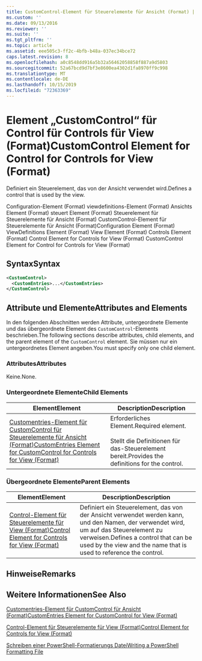 ```yaml
---
title: CustomControl-Element für Steuerelemente für Ansicht (Format) | Microsoft-Dokumentation
ms.custom: ''
ms.date: 09/13/2016
ms.reviewer: ''
ms.suite: ''
ms.tgt_pltfrm: ''
ms.topic: article
ms.assetid: eee505c3-ff2c-4bfb-b48a-037ec34bce72
caps.latest.revision: 8
ms.openlocfilehash: a0c8548dd916a5b32a56462058858f887a9d5803
ms.sourcegitcommit: 52a67bcd9d7bf3e8600ea4302d1fa8970ff9c998
ms.translationtype: MT
ms.contentlocale: de-DE
ms.lasthandoff: 10/15/2019
ms.locfileid: "72363369"
---
```

# <a name="customcontrol-element-for-control-for-controls-for-view-format"></a><span data-ttu-id="559aa-102">Element „CustomControl“ für Control für Controls für View (Format)</span><span class="sxs-lookup"><span data-stu-id="559aa-102">CustomControl Element for Control for Controls for View (Format)</span></span>

<span data-ttu-id="559aa-103">Definiert ein Steuerelement, das von der Ansicht verwendet wird.</span><span class="sxs-lookup"><span data-stu-id="559aa-103">Defines a control that is used by the view.</span></span>

<span data-ttu-id="559aa-104">Configuration-Element (Format) viewdefinitions-Element (Format) Ansichts Element (Format) steuert Element (Format) Steuerelement für Steuerelemente für Ansicht (Format) CustomControl-Element für Steuerelemente für Ansicht (Format)</span><span class="sxs-lookup"><span data-stu-id="559aa-104">Configuration Element (Format) ViewDefinitions Element (Format) View Element (Format) Controls Element (Format) Control Element for Controls for View (Format) CustomControl Element for Control for Controls for View (Format)</span></span>

## <a name="syntax"></a><span data-ttu-id="559aa-105">Syntax</span><span class="sxs-lookup"><span data-stu-id="559aa-105">Syntax</span></span>

```xml
<CustomControl>
  <CustomEntries>...</CustomEntries>
</CustomControl>
```

## <a name="attributes-and-elements"></a><span data-ttu-id="559aa-106">Attribute und Elemente</span><span class="sxs-lookup"><span data-stu-id="559aa-106">Attributes and Elements</span></span>

<span data-ttu-id="559aa-107">In den folgenden Abschnitten werden Attribute, untergeordnete Elemente und das übergeordnete Element des `CustomControl`-Elements beschrieben.</span><span class="sxs-lookup"><span data-stu-id="559aa-107">The following sections describe attributes, child elements, and the parent element of the `CustomControl` element.</span></span> <span data-ttu-id="559aa-108">Sie müssen nur ein untergeordnetes Element angeben.</span><span class="sxs-lookup"><span data-stu-id="559aa-108">You must specify only one child element.</span></span>

### <a name="attributes"></a><span data-ttu-id="559aa-109">Attributes</span><span class="sxs-lookup"><span data-stu-id="559aa-109">Attributes</span></span>

<span data-ttu-id="559aa-110">Keine.</span><span class="sxs-lookup"><span data-stu-id="559aa-110">None.</span></span>

### <a name="child-elements"></a><span data-ttu-id="559aa-111">Untergeordnete Elemente</span><span class="sxs-lookup"><span data-stu-id="559aa-111">Child Elements</span></span>

|<span data-ttu-id="559aa-112">Element</span><span class="sxs-lookup"><span data-stu-id="559aa-112">Element</span></span>|<span data-ttu-id="559aa-113">Description</span><span class="sxs-lookup"><span data-stu-id="559aa-113">Description</span></span>|
|-------------|-----------------|
|[<span data-ttu-id="559aa-114">Customentries-Element für CustomControl für Steuerelemente für Ansicht (Format)</span><span class="sxs-lookup"><span data-stu-id="559aa-114">CustomEntries Element for CustomControl for Controls for View (Format)</span></span>](./customentries-element-for-customcontrol-for-controls-for-view-format.md)|<span data-ttu-id="559aa-115">Erforderliches Element.</span><span class="sxs-lookup"><span data-stu-id="559aa-115">Required element.</span></span><br /><br /> <span data-ttu-id="559aa-116">Stellt die Definitionen für das-Steuerelement bereit.</span><span class="sxs-lookup"><span data-stu-id="559aa-116">Provides the definitions for the control.</span></span>|

### <a name="parent-elements"></a><span data-ttu-id="559aa-117">Übergeordnete Elemente</span><span class="sxs-lookup"><span data-stu-id="559aa-117">Parent Elements</span></span>

|<span data-ttu-id="559aa-118">Element</span><span class="sxs-lookup"><span data-stu-id="559aa-118">Element</span></span>|<span data-ttu-id="559aa-119">Description</span><span class="sxs-lookup"><span data-stu-id="559aa-119">Description</span></span>|
|-------------|-----------------|
|[<span data-ttu-id="559aa-120">Control-Element für Steuerelemente für View (Format)</span><span class="sxs-lookup"><span data-stu-id="559aa-120">Control Element for Controls for View (Format)</span></span>](./control-element-for-controls-for-view-format.md)|<span data-ttu-id="559aa-121">Definiert ein Steuerelement, das von der Ansicht verwendet werden kann, und den Namen, der verwendet wird, um auf das Steuerelement zu verweisen.</span><span class="sxs-lookup"><span data-stu-id="559aa-121">Defines a control that can be used by the view and the name that is used to reference the control.</span></span>|

## <a name="remarks"></a><span data-ttu-id="559aa-122">Hinweise</span><span class="sxs-lookup"><span data-stu-id="559aa-122">Remarks</span></span>

## <a name="see-also"></a><span data-ttu-id="559aa-123">Weitere Informationen</span><span class="sxs-lookup"><span data-stu-id="559aa-123">See Also</span></span>

[<span data-ttu-id="559aa-124">Customentries-Element für CustomControl für Ansicht (Format)</span><span class="sxs-lookup"><span data-stu-id="559aa-124">CustomEntries Element for CustomControl for View (Format)</span></span>](./customentries-element-for-customcontrol-for-controls-for-configuration-format.md)

[<span data-ttu-id="559aa-125">Control-Element für Steuerelemente für View (Format)</span><span class="sxs-lookup"><span data-stu-id="559aa-125">Control Element for Controls for View (Format)</span></span>](./control-element-for-controls-for-view-format.md)

[<span data-ttu-id="559aa-126">Schreiben einer PowerShell-Formatierungs Datei</span><span class="sxs-lookup"><span data-stu-id="559aa-126">Writing a PowerShell Formatting File</span></span>](./writing-a-powershell-formatting-file.md)
